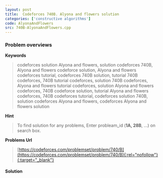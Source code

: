 ```yaml
---
layout: post
title:  Codeforces 740B. Alyona and flowers solution
categories: ['constructive algorithms']
code: AlyonaAndFlowers
src: 740B-AlyonaAndFlowers.cpp
---
```

### **Problem overviews**

**Keywords**
> codeforces solution Alyona and flowers, solution codeforces 740B, Alyona and flowers codeforce solution, Alyona and flowers codeforces tutorial, codeforces 740B solution, tutorial 740B codeforces, 740B tutorial codeforces, solution 740B codeforces, Alyona and flowers tutorial codeforces, solution Alyona and flowers codeforces, 740B codeforce solution, tutorial Alyona and flowers codeforces, 740B codeforces tutorial, codeforces solution 740B, solution codeforces Alyona and flowers, codeforces Alyona and flowers solution

**Hint**
> To find solution for any problems, Enter probleam_id (**1A, 28B**, ...) on search box. 

**Problems Url**
> [https://codeforces.com/problemset/problem/740/B](https://codeforces.com/problemset/problem/740/B){:rel="nofollow"}{:target="_blank"}

#### **Solution**



